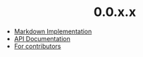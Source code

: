 <h1 align="center" style="font-weight: bold">
    0.0.x.x
</h1>

- [Markdown Implementation](markdown.md)
- [API Documentation](api/index.md)
- [For contributors](contribute/index.md)
